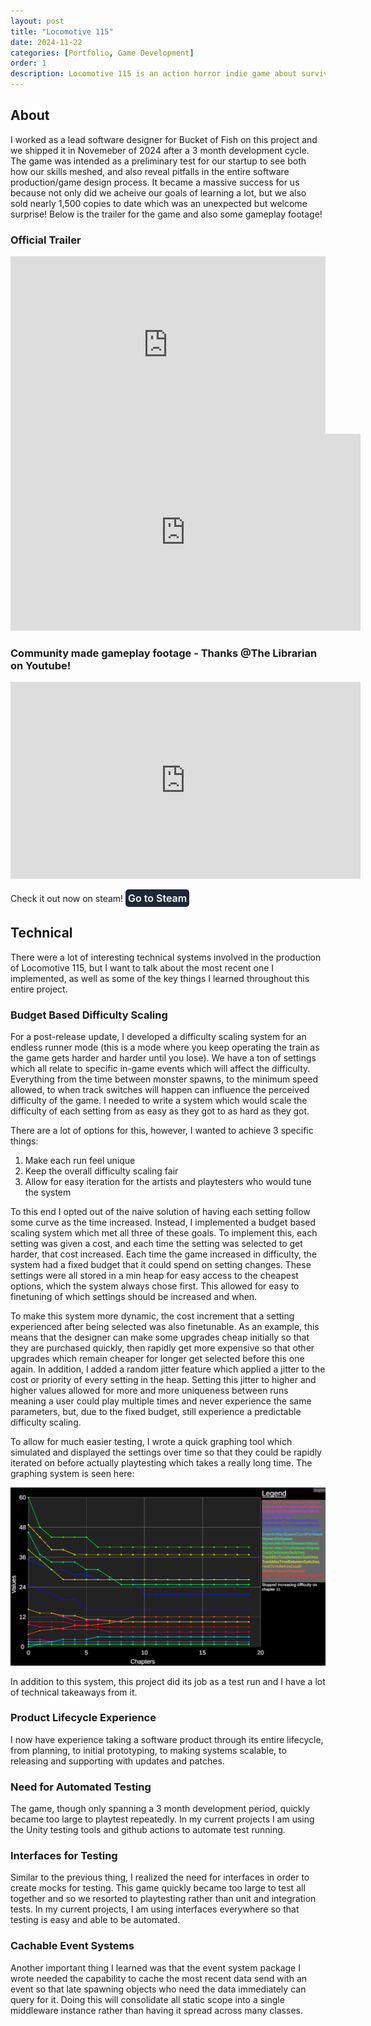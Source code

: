 ```yaml
---
layout: post
title: "Locomotive 115"
date: 2024-11-22
categories: [Portfolio, Game Development]
order: 1
description: Locomotive 115 is an action horror indie game about surviving a deadly train ride while managing resources.
---
```


## About
I worked as a lead software designer for Bucket of Fish on this project and we shipped it in Novemeber of 2024 after a 3 month development cycle. The game was intended as a preliminary test for our startup to see both how our skills meshed, and also reveal pitfalls in the entire software production/game design process. It became a massive success for us because not only did we acheive our goals of learning a lot, but we also sold nearly 1,500 copies to date which was an unexpected but welcome surprise! Below is the trailer for the game and also some gameplay footage!

### Official Trailer

<div style="position: relative; padding-bottom: 56.25%; height: 0; overflow: hidden; max-width: 100%; width: 100%;">
  <iframe 
    src="https://www.youtube.com/embed/AwtMh2vIoP4?si=Gz1Hiqg4sSXbbDi4" 
    title="YouTube video player" 
    frameborder="0" 
    allow="accelerometer; autoplay; clipboard-write; encrypted-media; gyroscope; picture-in-picture; web-share" 
    referrerpolicy="strict-origin-when-cross-origin" 
    allowfullscreen 
    style="position: absolute; top: 0; left: 0; width: 100%; height: 100%;">
  </iframe>
</div>


<iframe width="560" height="315" src="https://www.youtube.com/embed/AwtMh2vIoP4?si=Gz1Hiqg4sSXbbDi4" title="YouTube video player" frameborder="0" allow="accelerometer; autoplay; clipboard-write; encrypted-media; gyroscope; picture-in-picture; web-share" referrerpolicy="strict-origin-when-cross-origin" allowfullscreen></iframe>

### Community made gameplay footage - Thanks @The Librarian on Youtube!

<iframe width="560" height="315" src="https://www.youtube.com/embed/cD8J3Hcx27A?si=vqLR5BOTcaPWg_rD" title="YouTube video player" frameborder="0" allow="accelerometer; autoplay; clipboard-write; encrypted-media; gyroscope; picture-in-picture; web-share" referrerpolicy="strict-origin-when-cross-origin" allowfullscreen></iframe>

Check it out now on steam!
<a href="https://store.steampowered.com/app/3269860/" target="_blank" style="display: inline-block; padding: 2px 2px; background-color: #1b2838; color: #fff; font-size: 16px; font-weight: 600; text-align: center; text-decoration: none; border-radius: 5px; border: 2px solid #1b2838; transition: background-color 0.3s, border-color 0.3s, color 0.3s;">
  Go to Steam
</a>

## Technical
There were a lot of interesting technical systems involved in the production of Locomotive 115, but I want to talk about the most recent one I implemented, as well as some of the key things I learned throughout this entire project.

### Budget Based Difficulty Scaling
For a post-release update, I developed a difficulty scaling system for an endless runner mode (this is a mode where you keep operating the train as the game gets harder and harder until you lose). We have a ton of settings which all relate to specific in-game events which will affect the difficulty. Everything from the time between monster spawns, to the minimum speed allowed, to when track switches will happen can influence the perceived difficulty of the game. I needed to write a system which would scale the difficulty of each setting from as easy as they got to as hard as they got.

There are a lot of options for this, however, I wanted to achieve 3 specific things:
1. Make each run feel unique
2. Keep the overall difficulty scaling fair
3. Allow for easy iteration for the artists and playtesters who would tune the system

To this end I opted out of the naive solution of having each setting follow some curve as the time increased. Instead, I implemented a budget based scaling system which met all three of these goals. To implement this, each setting was given a cost, and each time the setting was selected to get harder, that cost increased. Each time the game increased in difficulty, the system had a fixed budget that it could spend on setting changes. These settings were all stored in a min heap for easy access to the cheapest options, which the system always chose first. This allowed for easy to finetuning of which settings should be increased and when. 

To make this system more dynamic, the cost increment that a setting experienced after being selected was also finetunable. As an example, this means that the designer can make some upgrades cheap initially so that they are purchased quickly, then rapidly get more expensive so that other upgrades which remain cheaper for longer get selected before this one again. In addition, I added a random jitter feature which applied a jitter to the cost or priority of every setting in the heap. Setting this jitter to higher and higher values allowed for more and more uniqueness between runs meaning a user could play multiple times and never experience the same parameters, but, due to the fixed budget, still experience a predictable difficulty scaling.

To allow for much easier testing, I wrote a quick graphing tool which simulated and displayed the settings over time so that they could be rapidly iterated on before actually playtesting which takes a really long time. The graphing system is seen here:

![alt text](<../assets/images/locomotive115-project/demo graph.png>)

In addition to this system, this project did its job as a test run and I have a lot of technical takeaways from it. 

### Product Lifecycle Experience
I now have experience taking a software product through its entire lifecycle, from planning, to initial prototyping, to making systems scalable, to releasing and supporting with updates and patches.

### Need for Automated Testing
The game, though only spanning a 3 month development period, quickly became too large to playtest repeatedly. In my current projects I am using the Unity testing tools and github actions to automate test running.

### Interfaces for Testing
Similar to the previous thing, I realized the need for interfaces in order to create mocks for testing. This game quickly became too large to test all together and so we resorted to playtesting rather than unit and integration tests. In my current projects, I am using interfaces everywhere so that testing is easy and able to be automated. 

### Cachable Event Systems
Another important thing I learned was that the event system package I wrote needed the capability to cache the most recent data send with an event so that late spawning objects who need the data immediately can query for it. Doing this will consolidate all static scope into a single middleware instance rather than having it spread across many classes.